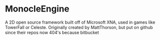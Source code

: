 # MonocleEngine
A 2D open source framework built off of Microsoft XNA, used in games like TowerFall or Celeste.
Originally created by MattThorson, but put on github since their repos now 404's because bitbucket

